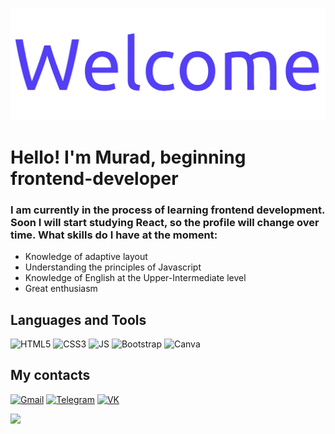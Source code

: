 ![Header](https://github.com/Chelovek-01/Chelovek-01/blob/main/assets/Welcome-depositphotos-bgremover.png)

# Hello! I'm Murad, beginning frontend-developer

### I am currently in the process of learning frontend development. Soon I will start studying React, so the profile will change over time. What skills do I have at the moment: 

- Knowledge of adaptive layout 
- Understanding the principles of Javascript 
- Knowledge of English at the Upper-Intermediate level
- Great enthusiasm

## Languages and Tools
![HTML5](https://img.shields.io/badge/HTML5-E34F26?style=for-the-badge&logo=html5&logoColor=white)
![CSS3](https://img.shields.io/badge/CSS3-1572B6?style=for-the-badge&logo=css3&logoColor=white)
![JS](https://img.shields.io/badge/JavaScript-323330?style=for-the-badge&logo=javascript&logoColor=F7DF1E2)
![Bootstrap](https://img.shields.io/badge/Bootstrap-563D7C?style=for-the-badge&logo=bootstrap&logoColor=white)
![Canva](https://img.shields.io/badge/Canva-%2300C4CC.svg?&style=for-the-badge&logo=Canva&logoColor=white)

## My contacts
[![Gmail](https://img.shields.io/badge/Gmail-D14836?style=for-the-badge&logo=gmail&logoColor=white)](https://www.chelovek477386@gmail.com)
[![Telegram](https://img.shields.io/badge/Telegram-2CA5E0?style=for-the-badge&logo=telegram&logoColor=white)](https://t.me/Ch4l0v4k)
[![VK](https://img.shields.io/badge/-Vkontakte-004C7F?style=for-the-badge&logo=Vk&logoColor=4FD7B3)](https://vk.com/chelovek477386)


![](https://komarev.com/ghpvc/?username=Chelovek-01)
